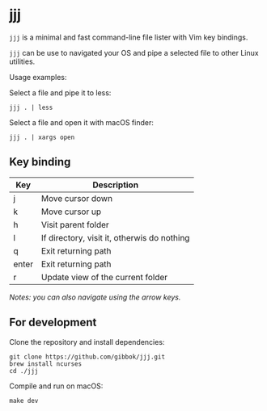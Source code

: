 # jjj

`jjj` is a minimal and fast command-line file lister with Vim key bindings.

`jjj` can be use to navigated your OS and pipe a selected file to other Linux utilities.

Usage examples:

Select a file and pipe it to less:

```shell
jjj . | less
```

Select a file and open it with macOS finder:

```shell
jjj . | xargs open
```

## Key binding

| Key   | Description                                 |
| ----- | ------------------------------------------- |
| j     | Move cursor down                            |
| k     | Move cursor up                              |
| h     | Visit parent folder                         |
| l     | If directory, visit it, otherwis do nothing |
| q     | Exit returning path                         |
| enter | Exit returning path                         |
| r     | Update view of the current folder           |

*Notes: you can also navigate using the arrow keys.*

## For development

Clone the repository and install dependencies:
```shell
git clone https://github.com/gibbok/jjj.git
brew install ncurses
cd ./jjj
```

Compile and run on macOS:

```shell
make dev 
```
